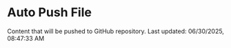 # Auto Push File

Content that will be pushed to GitHub repository.
Last updated: 06/30/2025, 08:47:33 AM